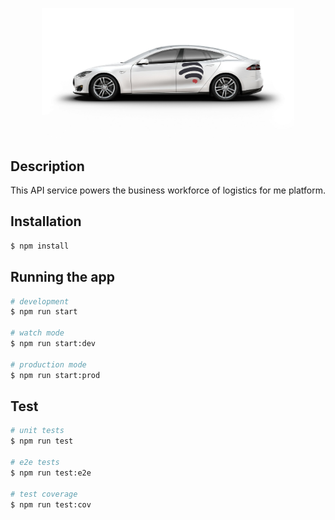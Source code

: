 
<p align="center">
  <a href="http://nestjs.com/" target="blank"><img src="./assets/about-21.jpeg" width="80%" alt="Nest Logo" /></a>
</p>

## Description

This API service powers the  business workforce of logistics for me platform.

## Installation

```bash
$ npm install
```

## Running the app

```bash
# development
$ npm run start

# watch mode
$ npm run start:dev

# production mode
$ npm run start:prod
```

## Test

```bash
# unit tests
$ npm run test

# e2e tests
$ npm run test:e2e

# test coverage
$ npm run test:cov
```

